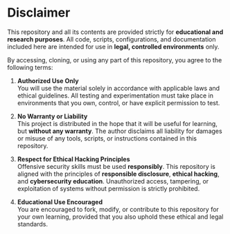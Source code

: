 # Disclaimer

This repository and all its contents are provided strictly for **educational and research purposes**. All code, scripts, configurations, and documentation included here are intended for use in **legal, controlled environments** only.

By accessing, cloning, or using any part of this repository, you agree to the following terms:

1. **Authorized Use Only**  
   You will use the material solely in accordance with applicable laws and ethical guidelines. All testing and experimentation must take place in environments that you own, control, or have explicit permission to test.

2. **No Warranty or Liability**  
   This project is distributed in the hope that it will be useful for learning, but **without any warranty**. The author disclaims all liability for damages or misuse of any tools, scripts, or instructions contained in this repository.

3. **Respect for Ethical Hacking Principles**  
   Offensive security skills must be used **responsibly**. This repository is aligned with the principles of **responsible disclosure**, **ethical hacking**, and **cybersecurity education**. Unauthorized access, tampering, or exploitation of systems without permission is strictly prohibited.

4. **Educational Use Encouraged**  
   You are encouraged to fork, modify, or contribute to this repository for your own learning, provided that you also uphold these ethical and legal standards.
